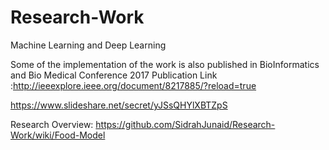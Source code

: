 # Research-Work
Machine Learning and Deep Learning

Some of the implementation of the work is also published in BioInformatics and Bio Medical Conference 2017
Publication Link :http://ieeexplore.ieee.org/document/8217885/?reload=true

https://www.slideshare.net/secret/yJSsQHYlXBTZpS

Research Overview: https://github.com/SidrahJunaid/Research-Work/wiki/Food-Model

